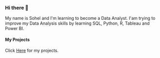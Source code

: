 ### Hi there 👋

My name is Sohel and I'm learning to become a Data Analyst. I'am trying to improve my Data Analysis skills by learning SQL, Python, R, Tableau and Power BI.

#### My Projects

Click [Here](https://github.com/sahmed008/Portfolio-Projects) for my projects.

<!--
**sahmed008/sahmed008** is a ✨ _special_ ✨ repository because its `README.md` (this file) appears on your GitHub profile.

Here are some ideas to get you started:

# 🔭 I’m currently working on SQL
- 🌱 I’m currently learning ...
- 👯 I’m looking to collaborate on ...
- 🤔 I’m looking for help with ...
- 💬 Ask me about ...
- 📫 How to reach me: ...
- 😄 Pronouns: ...
- ⚡ Fun fact: ...
-->
